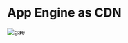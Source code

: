 # App Engine as CDN

![gae](https://raw.github.com/DBProductions/gaecdn/assets/images/appengine-silver-120x30.gif)

